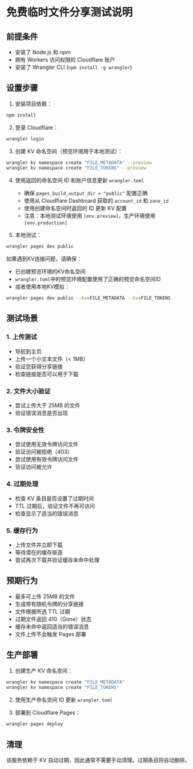 # 免费临时文件分享测试说明

## 前提条件
- 安装了 Node.js 和 npm
- 拥有 Workers 访问权限的 Cloudflare 账户
- 安装了 Wrangler CLI (`npm install -g wrangler`)

## 设置步骤

1. 安装项目依赖：
```bash
npm install
```

2. 登录 Cloudflare：
```bash
wrangler login
```

3. 创建 KV 命名空间（预览环境用于本地测试）：
```bash
wrangler kv namespace create "FILE_METADATA" --preview
wrangler kv namespace create "FILE_TOKENS" --preview
```

4. 使用返回的命名空间 ID 和账户信息更新 `wrangler.toml`
   - 确保 `pages_build_output_dir = "public"` 配置正确
   - 使用从 Cloudflare Dashboard 获取的 `account_id` 和 `zone_id`
   - 使用创建命名空间时返回的 ID 更新 KV 配置
   - 注意：本地测试环境使用 `[env.preview]`，生产环境使用 `[env.production]`

5. 本地测试：
```bash
wrangler pages dev public
```

如果遇到KV连接问题，请确保：
- 已创建预览环境的KV命名空间
- `wrangler.toml`中的预览环境配置使用了正确的预览命名空间ID
- 或者使用本地KV模拟：
```bash
wrangler pages dev public --kv=FILE_METADATA --kv=FILE_TOKENS
```

## 测试场景

### 1. 上传测试
- 导航到主页
- 上传一个小文本文件（< 1MB）
- 验证您获得分享链接
- 检查链接是否可以用于下载

### 2. 文件大小验证
- 尝试上传大于 25MB 的文件
- 验证错误消息是否出现

### 3. 令牌安全性
- 尝试使用无效令牌访问文件
- 验证访问被拒绝（403）
- 尝试使用有效令牌访问文件
- 验证访问被允许

### 4. 过期处理
- 检查 KV 条目是否设置了过期时间
- TTL 过期后，验证文件不再可访问
- 检查显示了适当的错误消息

### 5. 缓存行为
- 上传文件并立即下载
- 等待潜在的缓存驱逐
- 尝试再次下载并验证缓存未命中处理

## 预期行为

- 最多可上传 25MB 的文件
- 生成带有随机令牌的分享链接
- 文件根据所选 TTL 过期
- 过期文件返回 410（Gone）状态
- 缓存未命中返回适当的错误消息
- 文件上传不会触发 Pages 部署

## 生产部署

1. 创建生产 KV 命名空间：
```bash
wrangler kv namespace create "FILE_METADATA"
wrangler kv namespace create "FILE_TOKENS"
```

2. 使用生产命名空间 ID 更新 `wrangler.toml`

3. 部署到 Cloudflare Pages：
```bash
wrangler pages deploy
```

## 清理

该服务依赖于 KV 自动过期，因此通常不需要手动清理。过期条目将自动删除。